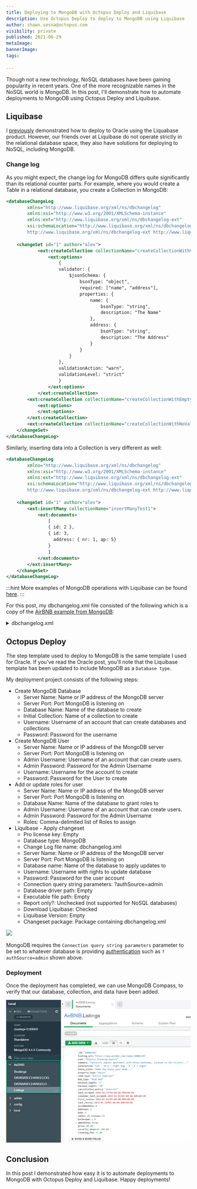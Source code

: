 ```yaml
---
title: Deploying to MongoDB with Octopus Deploy and Liquibase
description: Use Octopus Deploy to deploy to MongoDB using Liquibase
author: shawn.sesna@octopus.com
visibility: private
published: 2021-06-29
metaImage: 
bannerImage: 
tags:
 
---
```


Though not a new technology, NoSQL databases have been gaining popularity in recent years.  One of the more recognizable names in the NoSQL world is MongoDB.  In this post, I'll demonstrate how to automate deployments to MongoDB using Octopus Deploy and Liquibase.

## Liquibase
I [previously](https://octopus.com/blog/octopus-oracle-liquibase) demonstrated how to deploy to Oracle using the Liquabase product.  However, our friends over at Liquibase do not operate strictly in the relational database space, they also have solutions for deploying to NoSQL, including MongoDB.

### Change log
As you might expect, the change log for MongoDB differs quite significantly than its relational counter parts.  For example, where you would create a Table in a relational database, you create a Collection in MongoDB:

```xml
<databaseChangeLog
        xmlns="http://www.liquibase.org/xml/ns/dbchangelog"
        xmlns:xsi="http://www.w3.org/2001/XMLSchema-instance"
        xmlns:ext="http://www.liquibase.org/xml/ns/dbchangelog-ext"
        xsi:schemaLocation="http://www.liquibase.org/xml/ns/dbchangelog http://www.liquibase.org/xml/ns/dbchangelog/dbchangelog-3.6.xsd
        http://www.liquibase.org/xml/ns/dbchangelog-ext http://www.liquibase.org/xml/ns/dbchangelog/dbchangelog-ext.xsd">

    <changeSet id="1" author="alex">
            <ext:createCollection collectionName="createCollectionWithValidatorAndOptionsTest">
                <ext:options>
                    {
                    validator: {
                        $jsonSchema: {
                            bsonType: "object",
                            required: ["name", "address"],
                            properties: {
                                name: {
                                    bsonType: "string",
                                    description: "The Name"
                                },
                                address: {
                                    bsonType: "string",
                                    description: "The Address"
                                }
                            }
                        }
                    },
                    validationAction: "warn",
                    validationLevel: "strict"
                    }
                </ext:options>
            </ext:createCollection>
        <ext:createCollection collectionName="createCollectionWithEmptyValidatorTest">
            <ext:options>
            </ext:options>
        </ext:createCollection>
        <ext:createCollection collectionName="createCollectionWithNoValidator"/>
    </changeSet>
</databaseChangeLog>
```

Similarly, inserting data into a Collection is very different as well:

```xml
<databaseChangeLog
        xmlns="http://www.liquibase.org/xml/ns/dbchangelog"
        xmlns:xsi="http://www.w3.org/2001/XMLSchema-instance"
        xmlns:ext="http://www.liquibase.org/xml/ns/dbchangelog-ext"
        xsi:schemaLocation="http://www.liquibase.org/xml/ns/dbchangelog http://www.liquibase.org/xml/ns/dbchangelog/dbchangelog-3.6.xsd
        http://www.liquibase.org/xml/ns/dbchangelog-ext http://www.liquibase.org/xml/ns/dbchangelog/dbchangelog-ext.xsd">

    <changeSet id="1" author="alex">
        <ext:insertMany collectionName="insertManyTest1">
            <ext:documents>
                [
                { id: 2 },
                { id: 3,
                  address: { nr: 1, ap: 5}
                }
                ]
            </ext:documents>
        </ext:insertMany>
    </changeSet>
</databaseChangeLog>
```

:::hint
More examples of MongoDB operations with Liquibase can be found [here](https://github.com/liquibase/liquibase-mongodb/tree/main/src/test/resources/liquibase/ext).
:::

For this post, my dbchangelog.xml file consisted of the following which is a copy of the [AirBNB example from MongoDB](https://docs.atlas.mongodb.com/sample-data/sample-airbnb):
<details>
	<summary>dbchangelog.xml</summary>
	

```xml
<?xml version="1.1" encoding="UTF-8" standalone="no"?>
<databaseChangeLog
        xmlns="http://www.liquibase.org/xml/ns/dbchangelog"
        xmlns:xsi="http://www.w3.org/2001/XMLSchema-instance"
        xmlns:ext="http://www.liquibase.org/xml/ns/dbchangelog-ext"
        xsi:schemaLocation="http://www.liquibase.org/xml/ns/dbchangelog http://www.liquibase.org/xml/ns/dbchangelog/dbchangelog-3.6.xsd
        http://www.liquibase.org/xml/ns/dbchangelog-ext http://www.liquibase.org/xml/ns/dbchangelog/dbchangelog-ext.xsd">

    <changeSet id="1" author="Shawn.Sesna">
            <ext:createCollection collectionName="Bookings">
            </ext:createCollection>
    </changeSet>
    <changeSet id="2" author="Shawn.Sesna">
        <ext:insertMany collectionName="Listings">
            <ext:documents>
                [
                    {
                    "_id": "10006546",
                    "listing_url": "https://www.airbnb.com/rooms/10006546",
                    "name": "Ribeira Charming Duplex",
                    "summary": "Fantastic duplex apartment with three bedrooms, located in the historic area of Porto, Ribeira (Cube)...",
                    "interaction": "Cot - 10 € / night Dog - € 7,5 / night",
                    "house_rules": "Make the house your home...",
                    "property_type": "House",
                    "room_type": "Entire home/apt",
                    "bed_type": "Real Bed",
                    "minimum_nights": "2",
                    "maximum_nights": "30",
                    "cancellation_policy": "moderate",
                    "last_scraped": {
                        "$date": {
                        "$numberLong": "1550293200000"
                        }
                    },
                    "calendar_last_scraped": {
                        "$date": {
                        "$numberLong": "1550293200000"
                        }
                    },
                    "first_review": {
                        "$date": {
                        "$numberLong": "1451797200000"
                        }
                    },
                    "last_review": {
                        "$date": {
                        "$numberLong": "1547960400000"
                        }
                    },
                    "accommodates": {
                        "$numberInt": "8"
                    },
                    "bedrooms": {
                        "$numberInt": "3"
                    },
                    "beds": {
                        "$numberInt": "5"
                    },
                    "number_of_reviews": {
                        "$numberInt": "51"
                    },
                    "bathrooms": {
                        "$numberDecimal": "1.0"
                    },
                    "amenities": [
                        "TV",
                        "Cable TV",
                        "Wifi",
                        "Kitchen",
                        "Paid parking off premises",
                        "Smoking allowed",
                        "Pets allowed",
                        "Buzzer/wireless intercom",
                        "Heating",
                        "Family/kid friendly",
                        "Washer",
                        "First aid kit",
                        "Fire extinguisher",
                        "Essentials",
                        "Hangers",
                        "Hair dryer",
                        "Iron",
                        "Pack ’n Play/travel crib",
                        "Room-darkening shades",
                        "Hot water",
                        "Bed linens",
                        "Extra pillows and blankets",
                        "Microwave",
                        "Coffee maker",
                        "Refrigerator",
                        "Dishwasher",
                        "Dishes and silverware",
                        "Cooking basics",
                        "Oven",
                        "Stove",
                        "Cleaning before checkout",
                        "Waterfront"
                    ],
                    "price": {
                        "$numberDecimal": "80.00"
                    },
                    "security_deposit": {
                        "$numberDecimal": "200.00"
                    },
                    "cleaning_fee": {
                        "$numberDecimal": "35.00"
                    },
                    "extra_people": {
                        "$numberDecimal": "15.00"
                    },
                    "guests_included": {
                        "$numberDecimal": "6"
                    },
                    "images": {
                        "thumbnail_url": "",
                        "medium_url": "",
                        "picture_url": "https://a0.muscache.com/im/pictures/e83e702f-ef49-40fb-8fa0-6512d7e26e9b.jpg?aki_policy=large",
                        "xl_picture_url": ""
                    },
                    "host": {
                        "host_id": "51399391",
                        "host_url": "https://www.airbnb.com/users/show/51399391",
                        "host_name": "Ana Gonçalo",
                        "host_location": "Porto, Porto District, Portugal",
                        "host_about": "Gostamos de passear, de viajar, de conhecer pessoas e locais novos, gostamos de desporto e animais! Vivemos na cidade mais linda do mundo!!!",
                        "host_response_time": "within an hour",
                        "host_thumbnail_url": "https://a0.muscache.com/im/pictures/fab79f25-2e10-4f0f-9711-663cb69dc7d8.jpg?aki_policy=profile_small",
                        "host_picture_url": "https://a0.muscache.com/im/pictures/fab79f25-2e10-4f0f-9711-663cb69dc7d8.jpg?aki_policy=profile_x_medium",
                        "host_neighbourhood": "",
                        "host_response_rate": {
                        "$numberInt": "100"
                        },
                        "host_is_superhost": false,
                        "host_has_profile_pic": true,
                        "host_identity_verified": true,
                        "host_listings_count": {
                        "$numberInt": "3"
                        },
                        "host_total_listings_count": {
                        "$numberInt": "3"
                        },
                        "host_verifications": [
                        "email",
                        "phone",
                        "reviews",
                        "jumio",
                        "offline_government_id",
                        "government_id"
                        ]
                    },
                    "address": {
                        "street": "Porto, Porto, Portugal",
                        "suburb": "",
                        "government_area": "Cedofeita, Ildefonso, Sé, Miragaia, Nicolau, Vitória",
                        "market": "Porto",
                        "country": "Portugal",
                        "country_code": "PT",
                        "location": {
                        "type": "Point",
                        "coordinates": [
                            {
                            "$numberDouble": "-8.61308"
                            },
                            {
                            "$numberDouble": "41.1413"
                            }
                        ],
                        "is_location_exact": false
                        }
                    },
                    "availability": {
                        "availability_30": {
                        "$numberInt": "28"
                        },
                        "availability_60": {
                        "$numberInt": "47"
                        },
                        "availability_90": {
                        "$numberInt": "74"
                        },
                        "availability_365": {
                        "$numberInt": "239"
                        }
                    },
                    "review_scores": {
                        "review_scores_accuracy": {
                        "$numberInt": "9"
                        },
                        "review_scores_cleanliness": {
                        "$numberInt": "9"
                        },
                        "review_scores_checkin": {
                        "$numberInt": "10"
                        },
                        "review_scores_communication": {
                        "$numberInt": "10"
                        },
                        "review_scores_location": {
                        "$numberInt": "10"
                        },
                        "review_scores_value": {
                        "$numberInt": "9"
                        },
                        "review_scores_rating": {
                        "$numberInt": "89"
                        }
                    },
                    "reviews": [
                        {
                        "_id": "362865132",
                        "date": {
                            "$date": {
                            "$numberLong": "1545886800000"
                            }
                        },
                        "listing_id": "10006546",
                        "reviewer_id": "208880077",
                        "reviewer_name": "Thomas",
                        "comments": "Very helpful hosts. Cooked traditional..."
                        },
                        {
                        "_id": "364728730",
                        "date": {
                            "$date": {
                            "$numberLong": "1546232400000"
                            }
                        },
                        "listing_id": "10006546",
                        "reviewer_id": "91827533",
                        "reviewer_name": "Mr",
                        "comments": "Ana Goncalo were great on communication..."
                        },
                        {  - Server Name: Name or IP address of the MongoDB server
  - Server Port: Port MongoDB is listening on

                        "_id": "403055315",
                        "date": {
                            "$date": {
                            "$numberLong": "1547960400000"
                            }
                        },
                        "listing_id": "10006546",
                        "reviewer_id": "15138940",
                        "reviewer_name": "Milo",
                        "comments": "The house was extremely well located..."
                        }
                    ]
                    }                
                ]
            </ext:documents>
        </ext:insertMany>
    </changeSet>
</databaseChangeLog>
```
</details>


## Octopus Deploy
The step template used to deploy to MongoDB is the same template I used for  Oracle.  If you've read the Oracle post, you'll note that the Liquibase template has been updated to include MongoDB as a `Database type`.

My deployment project consists of the following steps:

- Create MongoDB Database
  - Server Name: Name or IP address of the MongoDB server
  - Server Port: Port MongoDB is listening on
  - Database Name: Name of the database to create 
  - Initial Collection: Name of a collection to create
  - Username: Username of an account that can create databases and collections
  - Password: Password for the username
- Create MongoDB User
  - Server Name: Name or IP address of the MongoDB server
  - Server Port: Port MongoDB is listening on
  - Admin Username: Username of an account that can create users.
  - Admin Password: Password for the Admin Username
  - Username: Username for the account to create
  - Password: Password for the User to create
- Add or update roles for user
  - Server Name: Name or IP address of the MongoDB server
  - Server Port: Port MongoDB is listening on
  - Database Name: Name of the database to grant roles to
  - Admin Username: Username of an account that can create users.
  - Admin Password: Password for the Admin Username
  - Roles: Comma-delimited list of Roles to assign
- Liquibase - Apply changeset
  - Pro license key: Empty
  - Database type: MongoDB
  - Change Log file name: dbchangelog.xml
  - Server Name: Name or IP address of the MongoDB server
  - Server Port: Port MongoDB is listening on
  - Database name: Name of the database to apply updates to
  - Username: Username with rights to update database
  - Password: Password for the user account
  - Connection query string parameters: ?authSource=admin
  - Database driver path: Empty
  - Executable file path: Empty
  - Report only?: Unchecked (not supported for NoSQL databases)
  - Download Liquibase: Checked
  - Liquibase Version: Empty
  - Changeset package: Package containing dbchangelog.xml

![](InsertMeHere.png)

MongoDB requires the `Connection query string parameters` parameter to be set to whatever database is providing [authentication](https://docs.mongodb.com/manual/reference/connection-string/) such as `?authSource=admin` shown above.

### Deployment
Once the deployment has completed, we can use MongoDB Compass, to verify that our database, collection, and data have been added.

![](mongodb-compass-database.png)

## Conclusion
In this post I demonstrated how easy it is to automate deployments to MongoDB with Octopus Deploy and Liquibase.  Happy deployments!